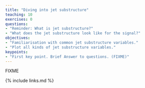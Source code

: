 ```yaml
---
title: "Diving into jet substructure"
teaching: 10
exercises: 0
questions:
- "Reminder: What is jet substructure?"
- "What does the jet substructure look like for the signal?"
objectives:
- "Familiarisation with common jet substructure variables."
- "Plot all kinds of jet substructure variables."
keypoints:
- "First key point. Brief Answer to questions. (FIXME)"
---
```

FIXME

{% include links.md %}

